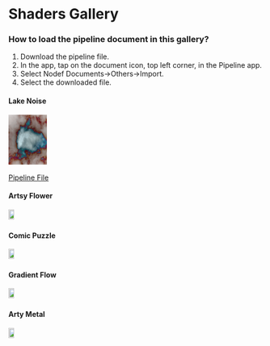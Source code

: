 #  Shaders Gallery 

### How to load the pipeline document in this gallery?

1. Download the pipeline file.
2. In the app, tap on the document icon, top left corner, in the Pipeline app.
3. Select Nodef Documents->Others->Import.
4. Select the downloaded file.

#### Lake Noise
<img src=Lake.gif width="15%" height="15%">  

[Pipeline File](Lake.json)

#### Artsy Flower
<img src=ArtsyFlower.gif width="15%" height="15%"> 

#### Comic Puzzle
<img src=ComicPuzzle.gif width="15%" height="15%">  

#### Gradient Flow
<img src=GradientFlow.gif width="15%" height="15%"> 

#### Arty Metal
<img src=ArtyMetal.gif width="15%" height="15%"> 
